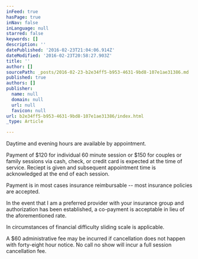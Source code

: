 ```yaml
---
inFeed: true
hasPage: true
inNav: false
inLanguage: null
starred: false
keywords: []
description: ''
datePublished: '2016-02-23T21:04:06.914Z'
dateModified: '2016-02-23T20:58:27.903Z'
title: ''
author: []
sourcePath: _posts/2016-02-23-b2e34ff5-b953-4631-9bd8-107e1ae31386.md
published: true
authors: []
publisher:
  name: null
  domain: null
  url: null
  favicon: null
url: b2e34ff5-b953-4631-9bd8-107e1ae31386/index.html
_type: Article

---
```

Daytime and evening hours are available by appointment.  

Payment
of $120 for individual 60 minute session or $150 for couples or family 
sessions via cash, check, or credit card is expected at the time of 
service. Reciept is given and subsequent appointment time is 
acknowledged at the end of each session.

Payment is in most cases insurance reimbursable -- most insurance policies are accepted.

In
the event that I am a preferred provider with your insurance group and 
authorization has been established, a co-payment is acceptable in lieu 
of the aforementioned rate.

In circumstances of financial difficulty sliding scale is applicable.

A
$60 administrative fee may be incurred if cancellation does not happen 
with forty-eight hour notice.  No call no show will incur a full session
cancellation fee.